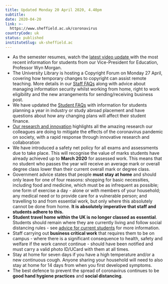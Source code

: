 ```yaml
---
title: Updated Monday 20 April 2020, 4.40pm
subtitle: 
date: 2020-04-20
link: >-
  https://www.sheffield.ac.uk/coronavirus
countryCode: uk
status: published
instituteSlug: uk-sheffield.ac
---
```

  * As the semester resumes, watch the [latest video update ](https://www.sheffield.ac.uk/coronavirus/faqs/students)with the most recent information for students from our Vice-President for Education, Professor Wyn Morgan.
  * The University Library is hosting a Copyright Forum on Monday 27 April, covering how temporary changes to copyright can assist remote teaching. More details in our [Staff FAQs](https://www.sheffield.ac.uk/coronavirus/faqs/staff) along with advice about managing information security whilst working from home, right to work eligibility and the new arrangements for sending/receiving business post.
  * We have updated the [Student FAQs](https://www.sheffield.ac.uk/coronavirus/faqs/students) with information for students planning a year in industry or study abroad placement and have questions about how any changing plans will affect their student finance.
  * [Our research and innovation](https://www.sheffield.ac.uk/research/coronavirus) highlights all the amazing research our colleagues are doing to mitigate the effects of the coronavirus pandemic on society, with a rapid response through innovative research and collaboration
  * We have introduced a safety net policy for all exams and assessments due to take place. This will recognise the value of marks students have already achieved up to **March 2020** for assessed work. This means that no student who passes the year will receive an average mark or overall degree class lower than their current overall mark or degree class.  
  * Government advice states that people **must stay at home** and should only leave for one of four reasons: shopping for basic necessities, including food and medicine, which must be as infrequent as possible; one form of exercise a day - alone or with members of your household; any medical need or to provide care for a vulnerable person; and travelling to and from essential work, but only where this absolutely cannot be done from home. **It is absolutely imperative that staff and students adhere to this.**
  * **Student travel home within the UK is no longer classed as essential**. Students should remain where they are currently living and follow social distancing rules - see [advice for current students](https://www.sheffield.ac.uk/coronavirus/faqs/students) for more information.
  * Staff carrying out **business critical work** that requires them to be on campus - where there is a significant consequence to health, safety and welfare if the work cannot continue - should have been notified and must carry a valid photo ID/UCard with them at all times.
  * Stay at home for seven days if you have a high temperature and/or a new continuous cough. Anyone sharing your household will need to also stay at home for 14 days from when you first developed symptoms.
  * The best defence to prevent the spread of coronavirus continues to be **good hand hygiene practices** and **social distancing**.


